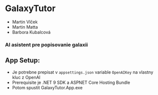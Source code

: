 # GalaxyTutor

- Martin Vlček
- Martin Matta
- Barbora Kubalcová

### AI asistent pre popisovanie galaxii


## App Setup:
- Je potrebne prepisat v `appsettings.json` variable `OpenAIKey` na vlastny kluc z OpenAI
- Prerequisite je .NET 9 SDK a ASPNET Core Hosting Bundle
- Potom spustit GalaxyTutor.App.exe
